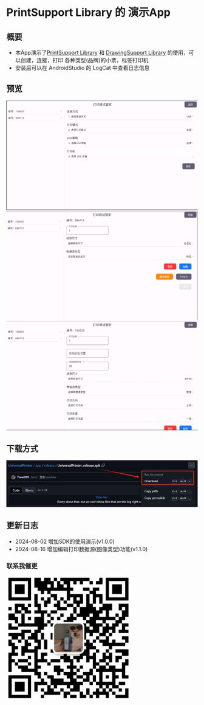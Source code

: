 # PrintSupport Library 的 演示App

## 概要
* 本App演示了[PrintSupport Library](https://github.com/Yiwei099/PrintSupport) 和 [DrawingSupport Library](https://github.com/Yiwei099/DrawingSupport) 的使用，可以创建，连接，打印 各种类型(品牌)的小票，标签打印机  
* 安装后可以在 AndroidStudio 的 LogCat 中查看日志信息

## 预览
![创建或绑定打印机](https://github.com/Yiwei099/UniversalPrinter/blob/master/libcommon/src/main/res/mipmap-hdpi/create_printer.jpg)
![小票机](https://github.com/Yiwei099/UniversalPrinter/blob/master/libcommon/src/main/res/mipmap-hdpi/esc_printer.jpg)
![标签机](https://github.com/Yiwei099/UniversalPrinter/blob/master/libcommon/src/main/res/mipmap-hdpi/tsc_printer.jpg)

## 下载方式
![下载方式](https://github.com/Yiwei099/UniversalPrinter/blob/master/libcommon/src/main/res/mipmap-hdpi/download.png)

## 更新日志
* 2024-08-02 增加SDK的使用演示(v1.0.0)
* 2024-08-16 增加编辑打印数据源(图像类型)功能(v1.1.0)


###  联系我催更
![联系方式](https://github.com/Yiwei099/PrintSupport/blob/master/app/src/main/res/drawable/wechat_qr_code.png)